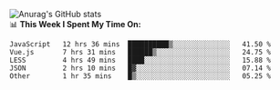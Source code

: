 
![Anurag's GitHub stats](https://github-readme-stats.vercel.app/api?username=supergczh&show_icons=true&theme=radical)
<br />
📊 **This Week I Spent My Time On:**

<!--START_SECTION:waka-->
```text
JavaScript   12 hrs 36 mins  ██████████▒░░░░░░░░░░░░░░   41.50 % 
Vue.js       7 hrs 31 mins   ██████▒░░░░░░░░░░░░░░░░░░   24.75 % 
LESS         4 hrs 49 mins   ████░░░░░░░░░░░░░░░░░░░░░   15.88 % 
JSON         2 hrs 10 mins   █▓░░░░░░░░░░░░░░░░░░░░░░░   07.14 % 
Other        1 hr 35 mins    █▒░░░░░░░░░░░░░░░░░░░░░░░   05.25 % 
```
<!--END_SECTION:waka-->
